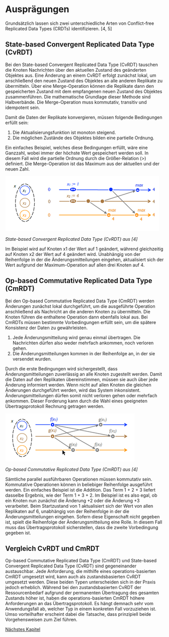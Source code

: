 # Ausprägungen

Grundsätzlich lassen sich zwei unterschiedliche Arten von Conflict-free Replicated Data Types (CRDTs) identifizieren. [4, 5]

## State-based Convergent Replicated Data Type (CvRDT)

Bei den State-based Convergent Replicated Data Type (CvRDT) tauschen die Knoten Nachrichten über den aktuellen Zustand des geänderten Objektes aus. Eine Änderung an einem CvRDT erfolgt zunächst lokal, um anschließend den neuen Zustand des Objektes an alle anderen Replikate zu übermitteln. Über eine Merge-Operation können die Replikate dann den gespeicherten Zustand mit dem empfangenen neuen Zustand des Objektes zusammenführen. Die mathematische Grundlage dieser Methode sind Halbverbände. Die Merge-Operation muss kommutativ, transitiv und idempotent sein.

Damit die Daten der Replikate konvergieren, müssen folgende Bedingungen erfüllt sein:

1. Die Aktualisierungsfunktion ist monoton steigend.
2. Die möglichen Zustände des Objektes bilden eine partielle Ordnung.

Ein einfaches Beispiel, welches diese Bedingungen erfüllt, wäre eine Ganzzahl, wobei immer der höchste Wert gespeichert werden soll. In diesem Fall wird die partielle Ordnung durch die Größer-Relation (>) definiert. Die Merge-Operation ist das Maximum aus der aktuellen und der neuen Zahl.

![State-based-Replication](img/State-based-Replication.png)

*State-based Convergent Replicated Data Type (CvRDT) aus [4]*

Im Beispiel wird auf Knoten x1 der Wert auf 1 geändert, während gleichzeitig auf Knoten x2 der Wert auf 4 geändert wird. Unabhängig von der Reihenfolge in der die Änderungsmitteilungen eingehen, aktualisiert sich der Wert aufgrund der Maximum-Operation auf allen drei Knoten auf 4.

## Op-based Commutative Replicated Data Type (CmRDT)

Bei den Op-based Commutative Replicated Data Type (CmRDT) werden Änderungen zunächst lokal durchgeführt, um die ausgeführte Operation anschließend als Nachricht an die anderen Knoten zu übermitteln. Die Knoten führen die enthaltene Operation dann ebenfalls lokal aus. Bei CmRDTs müssen bestimmte Vorbedingungen erfüllt sein, um die spätere Konsistenz der Daten zu gewährleisten.

1. Jede Änderungsmitteilung wird genau einmal übertragen. Die Nachrichten dürfen also weder mehrfach ankommen, noch verloren gehen.
2. Die Änderungsmitteilungen kommen in der Reihenfolge an, in der sie versendet wurden.

Durch die erste Bedingungen wird sichergestellt, dass Änderungsmitteilungen zuverlässig an alle Knoten zugestellt werden. Damit die Daten auf den Replikaten übereinstimmen, müssen sie auch über jede Änderung informiert werden. Wenn nicht auf allen Knoten die gleichen Änderungen durchgeführt werden, wird das System inkonsistent. Änderungsmitteilungen dürfen somit nicht verloren gehen oder mehrfach ankommen. Dieser Forderung kann durch die Wahl eines geeigneten Übertragsprotokoll Rechnung getragen werden.

![Op-based-Replication](img/OP-based-Replication.png)

*Op-based Commutative Replicated Data Type (CmRDT) aus [4]*

Sämtliche parallel ausführbaren Operationen müssen kommutativ sein. Kommutative Operationen können in beliebiger Reihenfolge ausgeführt werden. Ein einfaches Beispiel ist die Addition. Das Term 1 + 2 + 3 liefert dasselbe Ergebnis, wie der Term 1 + 3 + 2. Im Beispiel ist es also egal, ob ein Knoten nun zunächst die Änderung +2 oder die Änderung +3 verarbeitet. Beim Startzustand von 1 aktualisiert sich der Wert von allen Replikaten auf 6, unabhängig von der Reihenfolge in der die Änderungsmitteilungen eingehen. Sofern diese Eigenschaft nicht gegeben ist, spielt die Reihenfolge der Änderungsmitteilung eine  Rolle. In diesem Fall muss das Übertragsprotokoll sicherstellen, dass die zweite Vorbedingung gegeben ist.

## Vergleich CvRDT und CmRDT

Op-based Commutative Replicated Data Type (CmRDT) und State-based Convergent Replicated Data Type (CvRDT) sind gegeneinander austauschbar. Jede Anforderung, die mithilfe eines operations-basierten CmRDT umgesetzt wird, kann auch als zustandsbasierten CvRDT umgesetzt werden. Diese beiden Typen unterscheiden sich in der Praxis jedoch erheblich. Während bei den zustandsbasierten CvRDT der Ressourcenbedarf aufgrund der permanenten Übertragung des gesamten Zustands höher ist, haben die operations-basierten CmRDT höhere Anforderungen an das Übertragsprotokoll. Es hängt demnach sehr vom Anwendungsfall ab, welcher Typ in einem konkreten Fall vorzuziehen ist. Umso vorteilhafter erscheint dabei die Tatsache, dass prinzipiell beide Vorgehensweisen zum Ziel führen.

[Nächstes Kapitel](04_Beispiele.md)  
